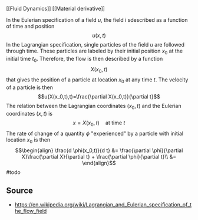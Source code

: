 [[Fluid Dynamics]]
[[Material derivative]]



In the Eulerian specification of a field $u$, the field i sdescribed as a function of time and position $$u(x,t)$$In the Lagrangian specification, single particles of the field $u$ are followed through time. These particles are labeled by their initial position $x_0$ at the initial time $t_0$. Therefore, the flow is then described by a function$$X(x_0, t)$$that gives the position of a particle at location $x_0$ at any time $t$. The velocity of a particle is then$$u(X(x_0,t),t)=\frac{\partial X(x_0,t)}{\partial t}$$
The relation between the Lagrangian coordinates $(x_0, t)$ and the Eulerian coordinates $(x,t)$ is$$x=X(x_0,t)\quad \text{at time } t$$The rate of change of a quantity $\phi$ "experienced" by a particle with initial location $x_0$ is then
$$\begin{align}
\frac{d \phi(x_0,t)}{d t} &=  \frac{\partial \phi}{\partial X}\frac{\partial X}{\partial t} + \frac{\partial \phi}{\partial t}\\
&= 
\end{align}$$
#todo 


## Source
- https://en.wikipedia.org/wiki/Lagrangian_and_Eulerian_specification_of_the_flow_field